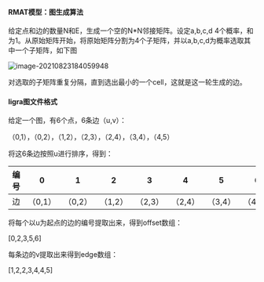 #### RMAT模型：图生成算法

给定点和边的数量N和E，生成一个空的N*N邻接矩阵。设定a,b,c,d 4个概率，和为1。从原始矩阵开始，将原始矩阵分割为4个子矩阵，并以a,b,c,d为概率选取其中一个子矩阵，如下图

![image-20210823184059948](C:\Users\58253\AppData\Roaming\Typora\typora-user-images\image-20210823184059948.png)

对选取的子矩阵重复分隔，直到选出最小的一个cell，这就是这一轮生成的边。

#### ligra图文件格式

给定一个图，有6个点，6条边（u,v）：

（0,1），（0,2），（1,2），（2,3），（2,4），（3,4），（4,5）

将这6条边按照u进行排序，得到：

| 编号 | 0       | 1       | 2       | 3       | 4       | 5       | 6       |
| ---- | ------- | ------- | ------- | ------- | ------- | ------- | ------- |
| 边   | （0,1） | （0,2） | （1,2） | （2,3） | （2,4） | （3,4） | （4,5） |

将每个以u为起点的边的编号提取出来，得到offset数组：

[0,2,3,5,6]

每条边的v提取出来得到edge数组：

[1,2,2,3,4,4,5]